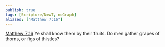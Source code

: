 ```yaml
---
publish: true
tags: [Scripture/NewT, noGraph]
aliases: ["Matthew 7:16"]
---
```

[Matthew 7:16](https://churchofjesuschrist.org/study/scriptures/nt/matt/7?lang=eng&id=p16#p16) Ye shall know them by their fruits. Do men gather grapes of thorns, or figs of thistles?
